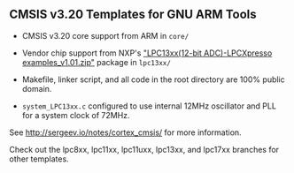 ## CMSIS v3.20 Templates for GNU ARM Tools

* CMSIS v3.20 core support from ARM in `core/`

* Vendor chip support from NXP's ["LPC13xx(12-bit ADC)-LPCXpresso examples_v1.01.zip"](http://lpcware.com/content/nxpfile/lpcxpresso-example-projects-and-cmsis-library-lpc13151617454647) package in `lpc13xx/`

* Makefile, linker script, and all code in the root directory are 100% public domain.

* `system_LPC13xx.c` configured to use internal 12MHz oscillator and PLL for a system clock of 72MHz.

See http://sergeev.io/notes/cortex_cmsis/ for more information.

Check out the lpc8xx, lpc11xx, lpc11uxx, lpc13xx, and lpc17xx branches for other templates.

